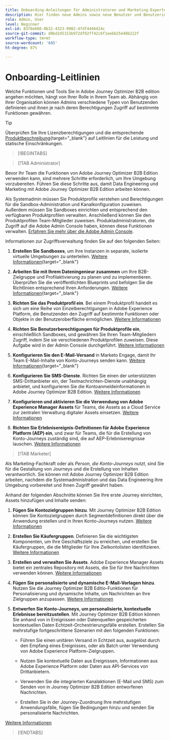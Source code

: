 ```yaml
---
title: Onboarding-Anleitungen für Administratoren und Marketing-Experten
description: Hier finden neue Admins sowie neue Benutzer und Benutzerinnen von Journey Optimizer B2B Edition Informationen zu den wichtigsten Bereichen des Onboarding-Verfahrens.
role: Admin, User
level: Beginner
exl-id: 83f8e666-0b31-4323-9902-4fdf4446424c
source-git-commit: d0bd2d5153b972df92ff42c6f1eebb25448b222f
workflow-type: tm+mt
source-wordcount: '685'
ht-degree: 87%

---
```


# Onboarding-Leitlinien

Welche Funktionen und Tools Sie in Adobe Journey Optimizer B2B edition angehen möchten, hängt von Ihrer Rolle in Ihrem Team ab. Abhängig von Ihrer Organisation können Admins verschiedene Typen von Benutzenden definieren und ihnen je nach deren Berechtigungen Zugriff auf bestimmte Funktionen gewähren.

>[!TIP]
>
>Überprüfen Sie Ihre Lizenzberechtigungen und die entsprechende [Produktbeschreibung](https://helpx.adobe.com/de/legal/product-descriptions/adobe-journey-optimizer-b2b.html){target="_blank"} auf Leitlinien für die Leistung und statische Einschränkungen.

>[!BEGINTABS]

>[!TAB Administrator]

Bevor Ihr Team die Funktionen von Adobe Journey Optimizer B2B Edition verwenden kann, sind mehrere Schritte erforderlich, um Ihre Umgebung vorzubereiten. Führen Sie diese Schritte aus, damit Data Engineering und Marketing mit Adobe Journey Optimizer B2B Edition arbeiten können.

Als Systemadmin müssen Sie Produktprofile verstehen und Berechtigungen für die Sandbox-Administration und Kanalkonfiguration zuweisen. Außerdem müssen Sie Sandboxes einrichten und entsprechend den verfügbaren Produktprofilen verwalten. Anschließend können Sie den Produktprofilen Team-Mitglieder zuweisen. Produktadministratoren, die Zugriff auf die Adobe Admin Console haben, können diese Funktionen verwalten. [Erfahren Sie mehr über die Adobe Admin Console](https://helpx.adobe.com/de/enterprise/using/admin-console.html).

Informationen zur Zugriffsverwaltung finden Sie auf den folgenden Seiten:

1. **Erstellen Sie Sandboxes**, um Ihre Instanzen in separate, isolierte virtuelle Umgebungen zu unterteilen. [Weitere Informationen](https://experienceleague.adobe.com/de/docs/experience-platform/sandbox/home#understanding-sandboxes){target="_blank"}

1. **Arbeiten Sie mit Ihrem Dateningenieur zusammen** um Ihre B2B-Zielgruppe und Profilaktivierung zu planen und zu implementieren. Überprüfen Sie die veröffentlichten Blueprints und befolgen Sie die Richtlinien entsprechend Ihren Anforderungen. [Weitere Informationen](https://experienceleague.adobe.com/en/docs/blueprints-learn/architecture/b2b-activation/overview){target="_blank"}

1. **Richten Sie das Produktprofil ein**. Bei einem Produktprofil handelt es sich um eine Reihe von Einzelberechtigungen in Adobe Experience Platform, die Benutzenden den Zugriff auf bestimmte Funktionen oder Objekte in der Benutzeroberfläche ermöglichen. [Weitere Informationen](../admin/user-management.md#create-the-marketo-engage-product-profile)

1. **Richten Sie Benutzerberechtigungen für Produktprofile ein**, einschließlich Sandboxes, und gewähren Sie Ihren Team-Mitgliedern Zugriff, indem Sie sie verschiedenen Produktprofilen zuweisen. Diese Aufgabe wird in der Admin Console durchgeführt. [Weitere Informationen](../admin/user-management.md#create-a-user-group)

1. **Konfigurieren Sie den E-Mail-Versand** in Marketo Engage, damit Ihr Team E-Mail-Inhalte von Konto-Journeys senden kann. [Weitere Informationen](https://experienceleague.adobe.com/de/docs/marketo/using/getting-started/initial-setup/setup-steps#ensure-email-deliverability){target="_blank"}

1. **Konfigurieren Sie SMS-Dienste**. Richten Sie einen der unterstützten SMS-Drittanbieter ein, der Textnachrichten-Dienste unabhängig anbietet, und konfigurieren Sie die Kontoanmeldeinformationen in Adobe Journey Optimizer B2B Edition. [Weitere Informationen](../admin/configure-channels-sms.md)

1. **Konfigurieren und aktivieren Sie die Verwendung von Adobe Experience Manager Assets** für Teams, die Assets as a Cloud Service zur zentralen Verwaltung digitaler Assets einsetzen. [Weitere Informationen](../admin/configure-aem-repositories.md)

1. **Richten Sie Erlebnisereignis-Definitionen für Adobe Experience Platform (AEP) ein**, und zwar für Teams, die für die Erstellung von Konto-Journeys zuständig sind, die auf AEP-Erlebnisereignisse lauschen. [Weitere Informationen](../admin/configure-aep-events.md)

>[!TAB Marketer]

Als Marketing-Fachkraft oder als _Person, die Konto-Journeys nutzt_, sind Sie für die Gestaltung von Journeys und die Erstellung von Inhalten verantwortlich. Sie können mit Adobe Journey Optimizer B2B Edition arbeiten, nachdem die Systemadministration und das Data Engineering Ihre Umgebung vorbereitet und Ihnen Zugriff gewährt haben.

Anhand der folgenden Abschnitte können Sie Ihre erste Journey einrichten, Assets hinzufügen und Inhalte senden:

1. **Fügen Sie Kontozielgruppen hinzu**. Mit Journey Optimizer B2B Edition können Sie Kontozielgruppen durch Segmentdefinitionen direkt über die Anwendung erstellen und in Ihren Konto-Journeys nutzen. [Weitere Informationen](../audiences/account-audience-overview.md)

1. **Erstellen Sie Käufergruppen**. Definieren Sie die wichtigsten Komponenten, um Ihre Geschäftsziele zu erreichen, und erstellen Sie Käufergruppen, die die Mitglieder für Ihre Zielkontolisten identifizieren. [Weitere Informationen](../buying-groups/buying-groups-overview.md)

1. **Erstellen und verwalten Sie Assets**. Adobe Experience Manager Assets bietet ein zentrales Repository mit Assets, die Sie für Ihre Nachrichten verwenden können. [Weitere Informationen](../content/assets-overview.md)

1. **Fügen Sie personalisierte und dynamische E-Mail-Vorlagen hinzu**. Nutzen Sie die Journey Optimizer B2B Editio-Funktionen für Personalisierung und dynamische Inhalte, um Nachrichten an Ihre Zielgruppen anzupassen. [Weitere Informationen](../content/email-templates.md)

1. **Entwerfen Sie Konto-Journeys, um personalisierte, kontextuelle Erlebnisse bereitzustellen**. Mit Journey Optimizer B2B Edition können Sie anhand von in Ereignissen oder Datenquellen gespeicherten kontextuellen Daten Echtzeit-Orchestrierungsfälle erstellen. Erstellen Sie mehrstufige fortgeschrittene Szenarien mit den folgenden Funktionen:

   * Führen Sie einen unitären Versand in Echtzeit aus, ausgelöst durch den Empfang eines Ereignisses, oder als Batch unter Verwendung von Adobe Experience Platform-Zielgruppen.

   * Nutzen Sie kontextuelle Daten aus Ereignissen, Informationen aus Adobe Experience Platform oder Daten aus API-Services von Drittanbietern.

   * Verwenden Sie die integrierten Kanalaktionen (E-Mail und SMS) zum Senden von in Journey Optimizer B2B Edition entworfenen Nachrichten.

   * Erstellen Sie in der Journey-Zuordnung Ihre mehrstufigen Anwendungsfälle, fügen Sie Bedingungen hinzu und senden Sie personalisierte Nachrichten.

[Weitere Informationen](../journeys/journey-overview.md)

>[!ENDTABS]
